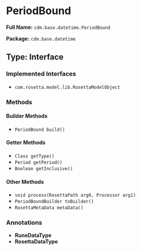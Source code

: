 # PeriodBound

**Full Name:** `cdm.base.datetime.PeriodBound`

**Package:** `cdm.base.datetime`

## Type: Interface

### Implemented Interfaces

- `com.rosetta.model.lib.RosettaModelObject`

### Methods

#### Builder Methods

- `PeriodBound build()`

#### Getter Methods

- `Class getType()`
- `Period getPeriod()`
- `Boolean getInclusive()`

#### Other Methods

- `void process(RosettaPath arg0, Processor arg1)`
- `PeriodBoundBuilder toBuilder()`
- `RosettaMetaData metaData()`

### Annotations

- **RuneDataType**
- **RosettaDataType**


